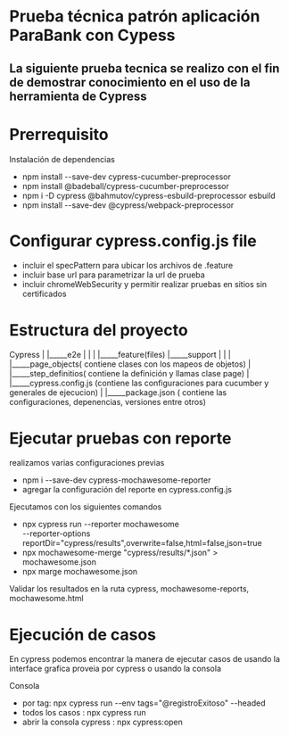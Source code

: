 # Prueba técnica patrón aplicación ParaBank con Cypess

## La siguiente prueba tecnica se realizo con el fin de demostrar conocimiento en el uso de la herramienta de Cypress 

# Prerrequisito
Instalación de dependencias
- npm install --save-dev cypress-cucumber-preprocessor
- npm install @badeball/cypress-cucumber-preprocessor
- npm i -D cypress @bahmutov/cypress-esbuild-preprocessor esbuild 
-  npm install --save-dev @cypress/webpack-preprocessor

# Configurar cypress.config.js file

- incluir el specPattern para ubicar los archivos de .feature
- incluir base url para parametrizar la url de prueba
- incluir chromeWebSecurity y permitir realizar pruebas en sitios sin certificados

# Estructura del proyecto

Cypress
|
|_____e2e
|        |
|        |_____feature(files)
|_____support
|        |
|        |_____page_objects( contiene clases con los mapeos de objetos)
|        |_____step_definitios( contiene la definición y llamas clase page)
|        |_____cypress.config.js (contiene las configuraciones para cucumber y generales de ejecucion)
|        |_____package.json ( contiene las configuraciones, depenencias, versiones entre otros)


# Ejecutar pruebas con reporte
realizamos varias configuraciones previas 
- npm i --save-dev cypress-mochawesome-reporter
- agregar la configuración del reporte en cypress.config.js

Ejecutamos con los siguientes comandos

- npx cypress run --reporter mochawesome \
  --reporter-options reportDir="cypress/results",overwrite=false,html=false,json=true
- npx mochawesome-merge "cypress/results/*.json" > mochawesome.json
- npx marge mochawesome.json

Validar los resultados en la ruta cypress, mochawesome-reports, mochawesome.html

# Ejecución de casos
En cypress podemos encontrar la manera de ejecutar casos de usando la interface grafica proveia por cypress o usando la consola

Consola
- por tag: npx cypress run --env tags="@registroExitoso" --headed
- todos los casos : npx cypress run 
- abrir la consola cypress : npx cypress:open




